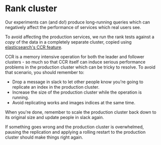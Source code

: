 # Rank cluster

Our experiments can (and do!) produce long-running queries which can negatively affect the performance of services which real users see.

To avoid affecting the production services, we run the rank tests against a _copy_ of the data in a completely separate cluster, copied using [elasticsearch's CCR feature](https://www.elastic.co/guide/en/elasticsearch/reference/current/xpack-ccr.html).

CCR is a memory intensive operation for both the leader and follower clusters - so much so that CCR itself can induce serious performance problems in the production cluster which can be tricky to resolve. To avoid that scenario, you should remember to:

- Drop a message in slack to let other people know you're going to replicate an index in the production cluster.
- Increase the size of the production cluster while the operation is running.
- Avoid replicating works and images indices at the same time.

When you're done, remember to scale the production cluster back down to its original size and update people in slack again.

If something goes wrong and the production cluster is overwhelmed, pausing the replication and applying a rolling restart to the production cluster should make things right again.
